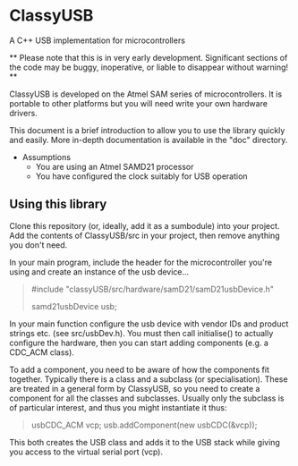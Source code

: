 # ClassyUSB
A C++ USB implementation for microcontrollers

** Please note that this is in very early development. Significant sections of the code may be buggy, inoperative, or liable to disappear without warning! **

ClassyUSB is developed on the Atmel SAM series of microcontrollers. It is portable to other platforms but you will need write your own hardware drivers.

This document is a brief introduction to allow you to use the library quickly and easily. More in-depth documentation is available in the "doc" directory.

* Assumptions
  * You are using an Atmel SAMD21 processor
  * You have configured the clock suitably for USB operation

## Using this library

Clone this repository (or, ideally, add it as a sumbodule) into your project. Add the contents of ClassyUSB/src in your project, then remove anything you don't need.

In your main program, include the header for the microcontroller you're using and create an instance of the usb device...

>#include "classyUSB/src/hardware/samD21/samD21usbDevice.h"
>
>samd21usbDevice usb;

In your main function configure the usb device with vendor IDs and product strings etc. (see src/usbDev.h). You must then call initialise() to actually configure the hardware, then you can start adding components (e.g. a CDC_ACM class).

To add a component, you need to be aware of how the components fit together. Typically there is a class and a subclass (or specialisation). These are treated in a general form by ClassyUSB, so you need to create a component for all the classes and subclasses. Usually only the subclass is of particular interest, and thus you might instantiate it thus:

>usbCDC_ACM vcp;
>usb.addComponent(new usbCDC(&vcp));

This both creates the USB class and adds it to the USB stack while giving you access to the virtual serial port (vcp). 

